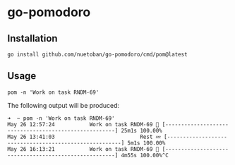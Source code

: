 # go-pomodoro

## Installation
```
go install github.com/nuetoban/go-pomodoro/cmd/pom@latest
```

## Usage
```
pom -n 'Work on task RNDM-69'
```

The following output will be produced:
```
➜  ~ pom -n 'Work on task RNDM-69'
May 26 12:57:24           Work on task RNDM-69 🍅 [------------------------------------------------------] 25m1s 100.00%
May 26 13:41:03                           Rest 💤 [-------------------------------------------------------] 5m1s 100.00%
May 26 16:13:21           Work on task RNDM-69 🍅 [------------------------------------------------------] 4m55s 100.00%^C
```